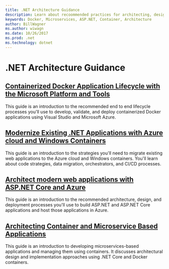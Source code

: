 ```yaml
---
title: .NET Architecture Guidance
description: Learn about recoommended practices for architecting, designing and building .NET software.
keywords: Docker, Microservices, ASP.NET, Container, Architecture
author: BillWagner
ms.author: wiwagn
ms.date: 10/26/2017
ms.prod: .net
ms.technology: dotnet
---
```

# .NET Architecture Guidance

## [Containerized Docker Application Lifecycle with the Microsoft Platform and Tools](./containerized-lifecycle-architecture/index.md)

This guide is an introduction to the recommended end to end lifecycle processes you'll use to develop, validate, and deploy containerized Docker applications using Visual Studio and Microsoft Azure.

## [Modernize Existing .NET Applications with Azure cloud and Windows Containers](standard/modernize-with-azure-and-containers/)

This guide is an introduction to the strategies you'll need to migrate existing web applications to the Azure cloud and Windows containers. You'll learn about code strategies, data migration, orchestrators, and CI/CD processes.

## [Architect modern web applications with ASP.NET Core and Azure](modern-web-apps-azure-architecture/index.md)

This guide is an introduction to the recommended architecture, design, and deployment processes you'll use to build ASP.NET and ASP.NET Core applications and host those applications in Azure.

## [Architecting Container and Microservice Based Applications](microservices-architecture/index.md)

This guide is an introduction to developing microservices-based applications and managing them using containers. It discusses architectural design and implementation approaches using .NET Core and Docker containers. 

